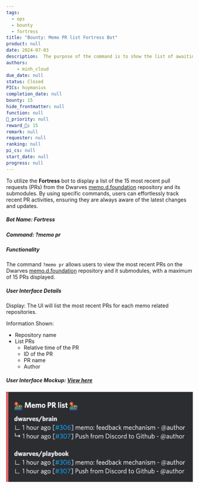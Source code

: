 ```yaml
---
tags: 
  - ops
  - bounty
  - fortress
title: "Bounty: Memo PR list Fortress Bot"
product: null
date: 2024-07-03
description:  The purpose of the command is to show the list of awaiting pull request. 
authors: 
    - minh_cloud
due_date: null
status: Closed
PICs: huymanius
completion_date: null
bounty: 15
hide_frontmatter: null
function: null
🔺_priority: null
reward_🧊: 15
remark: null
requester: null
ranking: null
pi_cs: null
start_date: null
progress: null
---
```

To utilize the **Fortress** bot to display a list of the 15 most recent pull requests (PRs) from the Dwarves [memo.d.foundation](https://memo.d.foundation/) repository and its submodules. By using specific commands, users can effortlessly track recent PR activities, ensuring they are always aware of the latest changes and updates.

##### Bot Name: Fortress

##### Command: ?memo pr

##### Functionality

The command `?memo pr` allows users to view the most recent PRs on the Dwarves [memo.d.foundation](https://memo.d.foundation/) repository and it submodules, with a maximum of 15 PRs displayed.

##### User Interface Details
Display: The UI will list the most recent PRs for each memo related repositories.

Information Shown:
- Repository name
- List PRs 
    - Relative time of the PR
    - ID of the PR
    - PR name
    - Author

##### User Interface Mockup: [View here](https://share.discohook.app/go/h78hfx6q)
![](assets/pr_list.png)

